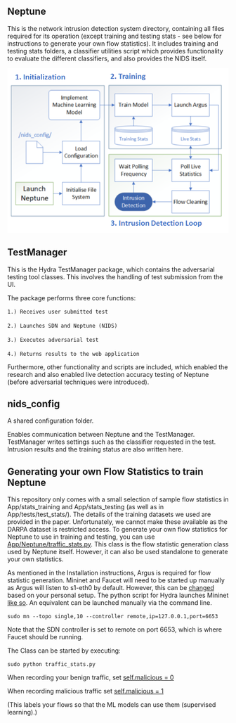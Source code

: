 ## Neptune
This is the network intrusion detection system directory, containing all files 
required for its operation (except training and testing stats - 
see below for instructions to generate your own flow statistics).
It includes training and testing stats folders, a classifier utilities script which
provides functionality to evaluate the different classifiers, and also provides the
NIDS itself.

<p align="center">
  <img src="../imgs/NeptuneProcess.png?raw=true" alt="Neptune Process Flow" width="600" />
</p>

## TestManager
This is the Hydra TestManager package, which contains the adversarial testing tool
classes.  This involves the handling of test submission from the UI.

The package performs three core functions:

    1.) Receives user submitted test
    
    2.) Launches SDN and Neptune (NIDS)
    
    3.) Executes adversarial test
    
    4.) Returns results to the web application
    
    
Furthermore, other functionality and scripts are included, which enabled the research
and also enabled live detection accuracy testing of Neptune (before adversarial
techniques were introduced).


## nids_config
A shared configuration folder.

Enables communication between Neptune and the TestManager.  TestManager writes
settings such as the classifier requested in the test.  Intrusion results and the
training status are also written here.

## Generating your own Flow Statistics to train Neptune
This repository only comes with a small selection of sample flow statistics in App/stats_training and App/stats_testing (as well as in App/tests/test_stats/). The details of the training datasets we used are provided in the paper. Unfortunately, we cannot make these available as the DARPA dataset is restricted access. To generate your own flow statistics for Neptune to use in training and testing, you can use [App/Neptune/traffic_stats.py](https://github.com/sdshayward/AdversarialSDN-Hydra/blob/master/App/Neptune/traffic_stats.py). This class is the flow statistic generation class used by Neptune itself. However, it can also be used standalone to generate your own statistics.

As mentioned in the Installation instructions, Argus is required for flow statistic generation. Mininet and Faucet will need to be started up manually as Argus will listen to s1-eth0 by default. However, this can be [changed](https://github.com/sdshayward/AdversarialSDN-Hydra/blob/4cbb585eef9856b290bb5eb09cdbd6b450811e11/App/traffic_stats.py#L89) based on your personal setup.  The python script for Hydra launches Mininet [like so](https://github.com/sdshayward/AdversarialSDN-Hydra/blob/f4de6cd9197c2eff6417f2b43d0a20e929bbeeef/App/TestManager/main.py#L185). An equivalent can be launched manually via the command line.

```
sudo mn --topo single,10 --controller remote,ip=127.0.0.1,port=6653
```
Note that the SDN controller is set to remote on port 6653, which is where Faucet should be running.

The Class can be started by executing:
```
sudo python traffic_stats.py
```
When recording your benign traffic, set [self.malicious = 0](https://github.com/sdshayward/AdversarialSDN-Hydra/blob/4cbb585eef9856b290bb5eb09cdbd6b450811e11/App/traffic_stats.py#L57)

When recording malicious traffic set [self.malicious = 1](https://github.com/sdshayward/AdversarialSDN-Hydra/blob/4cbb585eef9856b290bb5eb09cdbd6b450811e11/App/traffic_stats.py#L57)

(This labels your flows so that the ML models can use them (supervised learning).)

